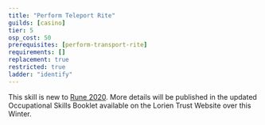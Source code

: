 ```yaml
---
title: "Perform Teleport Rite"
guilds: [casino]
tier: 5
osp_cost: 50
prerequisites: [perform-transport-rite]
requirements: []
replacement: true
restricted: true
ladder: "identify"
---
```

This skill is new to [Rune 2020][rune-2020].  More details will be published in the updated Occupational Skills Booklet available on the Lorien Trust Website over this Winter.

[rune-2020]: /guilds/rune-2020/
